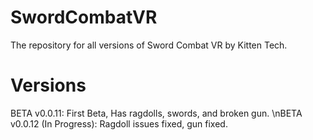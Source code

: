 # SwordCombatVR
The repository for all versions of Sword Combat VR by Kitten Tech.

# Versions
BETA v0.0.11: First Beta, Has ragdolls, swords, and broken gun.
\nBETA v0.0.12 (In Progress): Ragdoll issues fixed, gun fixed.
